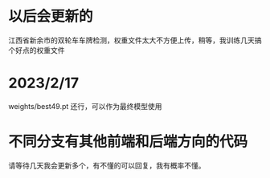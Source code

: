 # 以后会更新的
江西省新余市的双轮车车牌检测，权重文件太大不方便上传，稍等，我训练几天搞个好点的权重文件

# 2023/2/17
weights/best49.pt 还行，可以作为最终模型使用

# 不同分支有其他前端和后端方向的代码
请等待几天我会更新多个，有不懂的可以回复，我有概率不懂。
